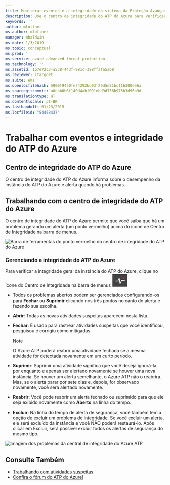 ```yaml
---
title: Monitorar eventos e a integridade do sistema da Proteção Avançada contra Ameaças do Azure | Microsoft Docs
description: Use o centro de integridade do ATP do Azure para verificar como o serviço do ATP do Azure está funcionando, ser alertado sobre possíveis problemas e exibir eventos de sistema no Visualizador de Eventos.
keywords: ''
author: mlottner
ms.author: mlottner
manager: mbaldwin
ms.date: 1/3/2019
ms.topic: conceptual
ms.prod: ''
ms.service: azure-advanced-threat-protection
ms.technology: ''
ms.assetid: 1b7e72c3-a538-443f-981c-398ffafa5ab8
ms.reviewer: itargoet
ms.suite: ems
ms.openlocfilehash: 5900f9450fe74292bd03f29d5e51bcf16300ee6a
ms.sourcegitcommit: a0ebb0b6f140d4abf091ebd9d756b975b3d96b9d
ms.translationtype: HT
ms.contentlocale: pt-BR
ms.lasthandoff: 01/23/2019
ms.locfileid: "54458437"
---
```

# <a name="work-with-azure-atp-health-and-events"></a>Trabalhar com eventos e integridade do ATP do Azure

## <a name="azure-atp-health-center"></a>Centro de integridade do ATP do Azure 

O centro de integridade do ATP do Azure informa sobre o desempenho da instância do ATP do Azure e alerta quando há problemas.

## <a name="working-with-the-azure-atp-health-center"></a>Trabalhando com o centro de integridade do ATP do Azure

O centro de integridade do ATP do Azure permite que você saiba que há um problema gerando um alerta (um ponto vermelho) acima do ícone de Centro de Integridade na barra de menus.

![Barra de ferramentas do ponto vermelho do centro de integridade do ATP do Azure](media/atp-health-bar.png)

### <a name="managing-azure-atp-health"></a>Gerenciando a integridade do ATP do Azure
Para verificar a integridade geral da instância do ATP do Azure, clique no ícone do Centro de Integridade na barra de menus ![Ícone do centro de integridade do ATP do Azure](media/atp-red-dot.png)

-   Todos os problemas abertos podem ser gerenciados configurando-os para **Fechar** ou **Suprimir** clicando nos três pontos no canto do alerta e fazendo sua escolha.

-   **Abrir**: Todas as novas atividades suspeitas aparecem nesta lista.

-   **Fechar**: É usado para rastrear atividades suspeitas que você identificou, pesquisou e corrigiu como mitigadas.

    > [!NOTE]
    > O Azure ATP poderá reabrir uma atividade fechada se a mesma atividade for detectada novamente em um curto período.
    
-   **Suprimir**: Suprimir uma atividade significa que você deseja ignorá-la por enquanto e apenas ser alertado novamente se houver uma nova instância. Se houver um alerta semelhante, o Azure ATP não o reabrirá. Mas, se o alerta parar por sete dias e, depois, for observado novamente, você será alertado novamente.

-   **Reabrir**: Você pode reabrir um alerta fechado ou suprimido para que ele seja exibido novamente como **Aberto** na linha do tempo.

-   **Excluir**: Na linha do tempo de alerta de segurança, você também tem a opção de excluir um problema de integridade. Se você excluir um alerta, ele será excluído da instância e você NÃO poderá restaurá-lo. Após clicar em Excluir, será possível excluir todos os alertas de segurança do mesmo tipo.



![Imagem dos problemas da central de integridade do Azure ATP](media/atp-health-issue.png)






## <a name="see-also"></a>Consulte Também

- [Trabalhando com atividades suspeitas](working-with-suspicious-activities.md)
- [Confira o fórum do ATP do Azure!](https://aka.ms/azureatpcommunity)
